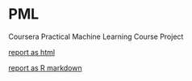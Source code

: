 # PML
Coursera Practical Machine Learning Course Project

[report as html](course_project.html)

[report as R markdown](course_project.Rmd)